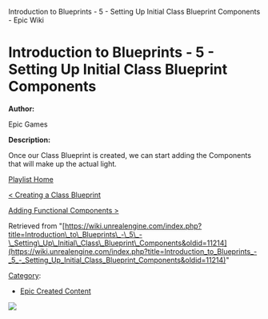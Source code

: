 Introduction to Blueprints - 5 - Setting Up Initial Class Blueprint Components - Epic Wiki                    

Introduction to Blueprints - 5 - Setting Up Initial Class Blueprint Components
==============================================================================

  

**Author:**

Epic Games

**Description:**

Once our Class Blueprint is created, we can start adding the Components that will make up the actual light.

[Playlist Home](/Category:Epic_Video_Playlists "Category:Epic Video Playlists")

[< Creating a Class Blueprint](/Introduction_to_Blueprints_-_4_-_Creating_a_Class_Blueprint "Introduction to Blueprints - 4 - Creating a Class Blueprint")

[Adding Functional Components >](/Introduction_to_Blueprints_-_6_-_Adding_Functional_Components "Introduction to Blueprints - 6 - Adding Functional Components")

Retrieved from "[https://wiki.unrealengine.com/index.php?title=Introduction\_to\_Blueprints\_-\_5\_-\_Setting\_Up\_Initial\_Class\_Blueprint\_Components&oldid=11214](https://wiki.unrealengine.com/index.php?title=Introduction_to_Blueprints_-_5_-_Setting_Up_Initial_Class_Blueprint_Components&oldid=11214)"

[Category](/Special:Categories "Special:Categories"):

*   [Epic Created Content](/Category:Epic_Created_Content "Category:Epic Created Content")

  ![](https://tracking.unrealengine.com/track.png)